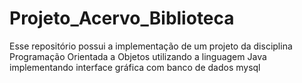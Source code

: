 # Projeto_Acervo_Biblioteca
Esse repositório possui a implementação de um projeto da disciplina Programação Orientada a Objetos utilizando a linguagem Java implementando interface gráfica com  banco de dados mysql
